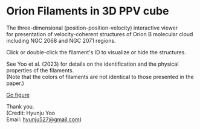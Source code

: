 # Orion Filaments in 3D PPV cube
 
The three-dimensional (position-position-velocity) interactive viewer \
for presentation of velocity-coherent structures of Orion B molecular cloud including NGC 2068 and NGC 2071 regions.

Click or double-click the filament's ID to visualize or hide the structures. 

See Yoo et al. (2023) for details on the identification and the physical properties of the filaments.\
(Note that the colors of filaments are not identical to those presented in the paper.)


[Go figure](https://github.com/HyunjuYoo/Orion-Filaments/filament.html)
 

Thank you. \
(Credit: Hyunju Yoo \
Email: hyunju527@gmail.com)